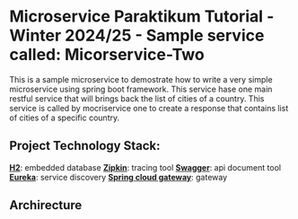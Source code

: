 # Microservice Paraktikum Tutorial -Winter 2024/25 - Sample service called: Micorservice-Two

This is a sample microservice to demostrate how to write a very simple microservice using spring boot framework. This service hase one main restful service that will brings back the list of cities of a country.
This service is called by mocriservice one to create a response that contains list of cities of a specific country.

## Project Technology Stack:

[**H2**](https://www.h2database.com/html/main.html): embedded database
[**Zipkin**](https://zipkin.io/pages/quickstart.html): tracing tool 
[**Swagger**](https://swagger.io/tools/swagger-ui/): api document tool
[**Eureka**](https://cloud.spring.io/spring-cloud-netflix/reference/html/): service discovery
[**Spring cloud gateway**](https://spring.io/projects/spring-cloud-gateway): gateway

## Archirecture

